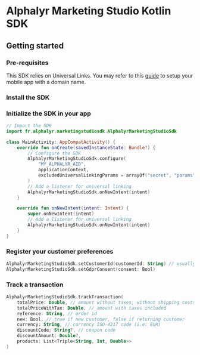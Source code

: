 # Alphalyr Marketing Studio Kotlin SDK

## Getting started

### Pre-requisites
This SDK relies on Universal Links. You may refer to this [guide](https://developer.android.com/training/app-links/deep-linking) to setup your mobile app with a domain name.

### Install the SDK

### Initialize the SDK in your app

```kotlin
// Import the SDK
import fr.alphalyr.marketingstudiosdk.AlphalyrMarketingStudioSdk

class MainActivity: AppCompatActivity() {
    override fun onCreate(savedInstanceState: Bundle?) {
        // Configure the SDK
        AlphalyrMarketingStudioSdk.configure(
            "MY_ALPHALYR_AID",
            applicationContext,
            excludedUniversalLinkingParams = arrayOf("secret", "params"),
        )
        // Add a listener for universal linking
        AlphalyrMarketingStudioSdk.onNewIntent(intent)
    }

    override fun onNewIntent(intent: Intent) {
        super.onNewIntent(intent)
        // Add a listener for universal linking
        AlphalyrMarketingStudioSdk.onNewIntent(intent)
    }
}
```

### Register your customer preferences

```kotlin
AlphalyrMarketingStudioSdk.setCustomerId(customerId: String) // usually SHA256 of email address
AlphalyrMarketingStudioSdk.setGdprConsent(consent: Bool)
```

### Track a transaction

```kotlin
AlphalyrMarketingStudioSdk.trackTransaction(
    totalPrice: Double, // amount without taxes, without shipping costs 
    totalPriceWithTax: Double, // amount with taxes included
    reference: String, // order id
    new: Bool, // true if new customer, false if returning customer
    currency: String, // currency ISO-4217 code (i.e: EUR)
    discountCode: String?, // coupon code
    discountAmount: Double?,
    products: List<Triple<String, Int, Double>>
)
```
